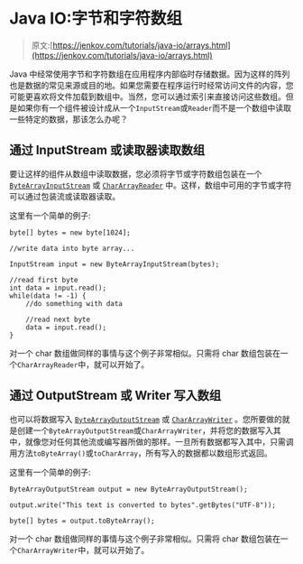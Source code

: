 # Java IO:字节和字符数组

> 原文:[https://jenkov.com/tutorials/java-io/arrays.html](https://jenkov.com/tutorials/java-io/arrays.html)

Java 中经常使用字节和字符数组在应用程序内部临时存储数据。因为这样的阵列也是数据的常见来源或目的地。如果您需要在程序运行时经常访问文件的内容，您可能更喜欢将文件加载到数组中。当然，您可以通过索引来直接访问这些数组。但是如果你有一个组件被设计成从一个`InputStream`或`Reader`而不是一个数组中读取一些特定的数据，那该怎么办呢？

## 通过 InputStream 或读取器读取数组

要让这样的组件从数组中读取数据，您必须将字节或字符数组包装在一个 [`ByteArrayInputStream`](bytearrayinputstream.html) 或 [`CharArrayReader`](chararrayreader.html) 中。这样，数组中可用的字节或字符可以通过包装流或读取器读取。

这里有一个简单的例子:

```
byte[] bytes = new byte[1024];

//write data into byte array...

InputStream input = new ByteArrayInputStream(bytes);

//read first byte
int data = input.read();
while(data != -1) {
    //do something with data

    //read next byte
    data = input.read();
}

```

对一个 char 数组做同样的事情与这个例子非常相似。只需将 char 数组包装在一个`CharArrayReader`中，就可以开始了。

## 通过 OutputStream 或 Writer 写入数组

也可以将数据写入 [`ByteArrayOutputStream`](bytearrayoutputstream.html) 或 [`CharArrayWriter`](chararraywriter.html) 。您所要做的就是创建一个`ByteArrayOutputStream`或`CharArrayWriter`，并将您的数据写入其中，就像您对任何其他流或编写器所做的那样。一旦所有数据都写入其中，只需调用方法`toByteArray()`或`toCharArray`，所有写入的数据都以数组形式返回。

这里有一个简单的例子:

```
ByteArrayOutputStream output = new ByteArrayOutputStream();

output.write("This text is converted to bytes".getBytes("UTF-8"));

byte[] bytes = output.toByteArray();

```

对一个 char 数组做同样的事情与这个例子非常相似。只需将 char 数组包装在一个`CharArrayWriter`中，就可以开始了。